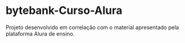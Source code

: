 # bytebank-Curso-Alura
 Projeto desenvolvido em correlação com o material apresentado pela plataforma Alura de ensino.
